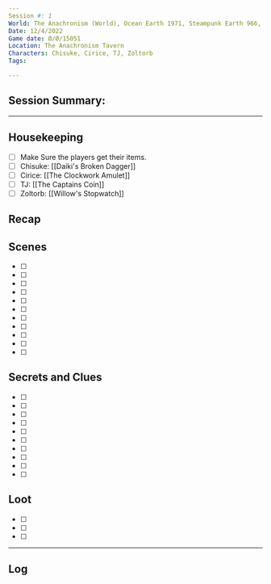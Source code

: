 ```yaml
--- 
Session #: 1
World: The Anachronism (World), Ocean Earth 1971, Steampunk Earth 966, Material Plane 1692, Post Apocalyptic 3564
Date: 12/4/2022 
Game date: Ø/Ø/15051
Location: The Anachronism Tavern
Characters: Chisuke, Cirice, TJ, Zoltorb
Tags: 

--- 
```


## Session Summary: 



--- 

## Housekeeping 

- [ ] Make Sure the players get their items. 
- [ ] Chisuke: [[Daiki's Broken Dagger]]
- [ ] Cirice: [[The Clockwork Amulet]]
- [ ] TJ: [[The Captains Coin]]
- [ ] Zoltorb: [[Willow's Stopwatch]]

## Recap 



## Scenes 

- [ ] 
- [ ]  
- [ ]  
- [ ]  
- [ ]  
- [ ]  
- [ ]  
- [ ]  
- [ ]  
- [ ]  
- [ ]  

  
## Secrets and Clues 

- [ ] 
- [ ] 
- [ ] 
- [ ] 
- [ ] 
- [ ] 
- [ ] 
- [ ] 
- [ ] 
- [ ] 

## Loot 

- [ ] 
- [ ] 
- [ ] 

--- 

## Log